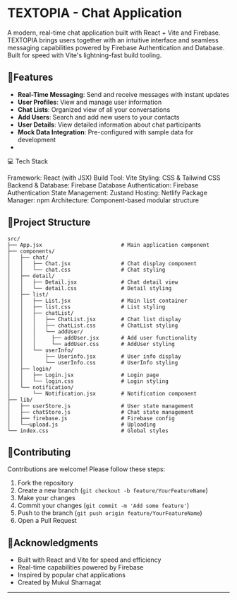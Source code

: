 # TEXTOPIA - Chat Application

A modern, real-time chat application built with React + Vite and Firebase. TEXTOPIA brings users together with an intuitive interface and seamless messaging capabilities powered by Firebase Authentication and Database. Built for speed with Vite's lightning-fast build tooling.

## 🚀Features

- **Real-Time Messaging**: Send and receive messages with instant updates
- **User Profiles**: View and manage user information
- **Chat Lists**: Organized view of all your conversations
- **Add Users**: Search and add new users to your contacts
- **User Details**: View detailed information about chat participants
- **Mock Data Integration**: Pre-configured with sample data for development
- <!-- - **Responsive Design**: Works seamlessly on desktop and mobile devices -->
<!-- - **Status Indicators**: See user online/offline status -->

💻 Tech Stack

Framework: React (with JSX)
Build Tool: Vite
Styling: CSS & Tailwind CSS
Backend & Database: Firebase Database
Authentication: Firebase Authentication
State Management: Zustand
Hosting: Netlify
Package Manager: npm 
Architecture: Component-based modular structure

## 📁Project Structure

```
src/
├── App.jsx                         # Main application component 
├── components/
│   ├── chat/
│   │   ├── Chat.jsx                # Chat display component 
│   │   └── chat.css                # Chat styling
│   ├── detail/
│   │   ├── Detail.jsx              # Chat detail view 
│   │   └── detail.css              # Detail styling
│   ├── list/
│   │   ├── List.jsx                # Main list container
│   │   ├── list.css                # List styling
│   │   ├── chatList/
│   │   │   ├── ChatList.jsx        # Chat list display 
│   │   │   ├── chatList.css        # ChatList styling
│   │   │   └── addUser/
│   │   │     ├── addUser.jsx       # Add user functionality 
│   │   │     └── addUser.css       # AddUser styling
│   │   └── userInfo/
│   │       ├── Userinfo.jsx        # User info display 
│   │       └── userInfo.css        # UserInfo styling
│   ├── login/
│   │   ├── Login.jsx               # Login page 
│   │   └── login.css               # Login styling
│   └── notification/
│       └── Notification.jsx        # Notification component
├── lib/
│   ├── userStore.js                # User state management 
│   ├── chatStore.js                # Chat state management 
│   ├── firebase.js                 # Firebase config 
│   └──upload.js                    # Uploading 
└── index.css                       # Global styles
```

<!-- ## Getting Started

### Prerequisites

- Node.js (v14 or higher)
- npm or yarn package manager

### Installation

1. **Clone the repository**
   ```bash
   git clone https://github.com/Mukulsharnagat01/TEXTOPIA-CHAT-APP.git
   cd TEXTOPIA-CHAT-APP
   ```

2. **Install dependencies**
   ```bash
   npm install
   ```

3. **Start the development server**
   ```bash
   npm start
   ```

The application will be available at `http://localhost:3000`

## Usage

1. **View Chats**: Browse your conversation list in the left sidebar
2. **Select a Chat**: Click on any chat to view the conversation
3. **Send Messages**: Type and send messages in the chat window
4. **View Details**: Click on user info to see chat participant details
5. **Add Users**: Use the "Add User" feature to start new conversations
6. **User Profile**: Access your profile information from the user info section -->

<!-- ## Component Overview

### Chat Components

**Chat.jsx** - Displays the active conversation with messages and input field
- Shows message history
- Handles message input and sending
- Uses mock data for development

**Detail.jsx** - Shows detailed information about the selected chat
- Displays participant information
- Chat metadata and settings
- Mock data integration

**ChatList.jsx** - Lists all available conversations
- Search and filter conversations
- Quick access to any chat
- Mock chat data

### User Management

**Userinfo.jsx** - Displays current user information
- User profile details
- Status indicators
- Mock user data

**addUser.jsx** - Interface for adding new users to conversations
- Search for users
- Add users to your contact list
- Mock user suggestions

### State Management

**userStore.js** - Manages user-related state (To be replaced)
- Current user information
- User preferences

**chatStore.js** - Manages chat-related state (To be replaced)
- Active chat selection
- Message history
- Chat metadata -->

<!-- ## Development Notes

### Current Status

- ✅ Core chat UI components implemented with mock data
- ✅ Component structure and styling complete
- ⏳ Login functionality (Pending)
- ⏳ Notification system (Pending)
- 🔄 State management stores need replacement/update

### To-Do Items

1. **Replace Mock Data**: Integrate with real backend/database
2. **Remove Firebase**: Delete `lib/firebase.js` once data layer is updated
3. **Complete Login**: Implement authentication in `Login.jsx`
4. **Notification System**: Finish `Notification.jsx` component
5. **Update Stores**: Replace userStore.js and chatStore.js with production implementation
6. **Add Error Handling**: Implement error boundaries and validation
7. **Optimize Performance**: Add code splitting and lazy loading -->

<!-- ## Available Scripts

```bash
npm start           # Run development server
npm build           # Build for production
npm test            # Run tests (if configured)
npm eject           # Eject from create-react-app (if used)
``` -->

## 🤝Contributing

Contributions are welcome! Please follow these steps:

1. Fork the repository
2. Create a new branch (`git checkout -b feature/YourFeatureName`)
3. Make your changes
4. Commit your changes (`git commit -m 'Add some feature'`)
5. Push to the branch (`git push origin feature/YourFeatureName`)
6. Open a Pull Request

<!-- ## Future Roadmap

- [ ] Connect to real backend API
- [ ] Implement user authentication
- [ ] Add voice and video calling
- [ ] File sharing capabilities
- [ ] Message encryption
- [ ] Dark mode theme
- [ ] Mobile app (iOS/Android)
- [ ] Message reactions and emojis
- [ ] Channel/Community support
- [ ] Message search and filtering -->

<!-- ## License

This project is licensed under the MIT License - see the LICENSE file for details.

## Support

For support, open an issue on GitHub or contact the maintainers. -->

## 📱Acknowledgments

- Built with React and Vite for speed and efficiency
- Real-time capabilities powered by Firebase
- Inspired by popular chat applications
- Created by Mukul Sharnagat

---
<!-- 
**Last Updated**: October 2025  
**Status**: In Development -->
